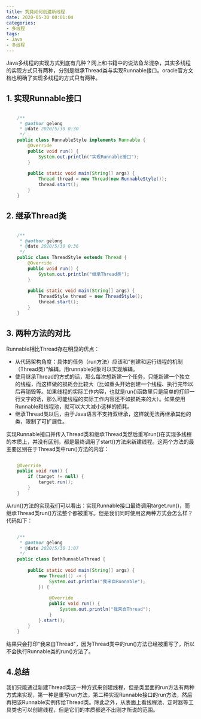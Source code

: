 ```yaml
---
title: 究竟如何创建新线程
date: 2020-05-30 00:01:04
categories:
- 多线程
tags:
- Java
- 多线程
---
```

Java多线程的实现方式到底有几种？网上和书籍中的说法鱼龙混杂，其实多线程的实现方式只有两种，分别是继承Thread类与实现Runnable接口。oracle官方文档也明确了实现多线程的方式只有两种。
<!-- more -->

## 1. 实现Runnable接口
```java

	/**
	 * @author gelong
	 * @date 2020/5/30 0:30
	 */
	public class RunnableStyle implements Runnable {
	    @Override
	    public void run() {
	        System.out.println("实现Runnable接口");
	    }
	
	    public static void main(String[] args) {
	        Thread thread = new Thread(new RunnableStyle());
	        thread.start();
	    }
	}
```
## 2. 继承Thread类

```java

	/**
	 * @author gelong
	 * @date 2020/5/30 0:36
	 */
	public class ThreadStyle extends Thread {
	    @Override
	    public void run() {
	        System.out.println("继承Thread类");
	    }
	
	    public static void main(String[] args) {
	        ThreadStyle thread = new ThreadStyle();
	        thread.start();
	    }
	}
```
## 3. 两种方法的对比
Runnable相比Thread存在明显的优点：

- 从代码架构角度：具体的任务（run方法）应该和“创建和运行线程的机制（Thread类）”解耦，用runnable对象可以实现解耦。
- 使用继承Thread的方式的话，那么每次想新建一个任务，只能新建一个独立的线程，而这样做的损耗会比较大（比如重头开始创建一个线程、执行完毕以后再销毁等。如果线程的实际工作内容，也就是run()函数里只是简单的打印一行文字的话，那么可能线程的实际工作内容还不如损耗来的大）。如果使用Runnable和线程池，就可以大大减小这样的损耗。
- 继承Thread类以后，由于Java语言不支持双继承，这样就无法再继承其他的类，限制了可扩展性。

实现Runnable接口并传入Thread类和继承Thread类然后重写run()在实现多线程的本质上，并没有区别，都是最终调用了start()方法来新建线程。这两个方法的最主要区别在于Thread类中run()方法的内容：

```java

	@Override
	public void run() {
		if (target != null) {
	        target.run();
	    }
	}
```

从run()方法的实现我们可以看出：实现Runnable接口最终调用target.run()，而继承Thread类run()方法整个都被重写。但是我们同时使用这两种方式会怎么样？代码如下：

```java

	/**
	 * @author gelong
	 * @date 2020/5/30 1:07
	 */
	public class BothRunnableThread {
	
	    public static void main(String[] args) {
	        new Thread(() -> {
	            System.out.println("我来自Runnable");
	        }) {
	
	            @Override
	            public void run() {
	                System.out.println("我来自Thread");
	            }
	        }.start();
	    }
	}
```

结果只会打印"我来自Thread"，因为Thread类中的run()方法已经被重写了，所以不会执行Runnable类的run()方法了。
## 4.总结
我们只能通过新建Thread类这一种方式来创建线程，但是类里面的run方法有两种方式来实现，第一种是重写run方法，第二种实现Runnable接口的run方法，然后再把该Runnable实例传给Thread类。除此之外，从表面上看线程池、定时器等工具类也可以创建线程，但是它们的本质都逃不出刚才所说的范围。
